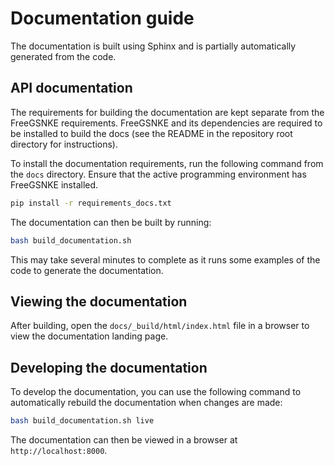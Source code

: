 # Documentation guide

The documentation is built using Sphinx and is partially automatically generated from the code.


## API documentation

The requirements for building the documentation are kept separate from the FreeGSNKE requirements. FreeGSNKE and its dependencies are required to be installed to build the docs (see the README in the repository root directory for instructions).

To install the documentation requirements, run the following command from the `docs` directory. Ensure that the active programming environment has FreeGSNKE installed.

```bash
pip install -r requirements_docs.txt
```

The documentation can then be built by running:

```bash
bash build_documentation.sh
```

This may take several minutes to complete as it runs some examples of the code to generate the documentation.

## Viewing the documentation

After building, open the `docs/_build/html/index.html` file in a browser to view the documentation landing page.

## Developing the documentation

To develop the documentation, you can use the following command to automatically rebuild the documentation when changes are made:

```bash
bash build_documentation.sh live
```

The documentation can then be viewed in a browser at `http://localhost:8000`.
